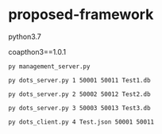 # proposed-framework

python3.7

coapthon3==1.0.1

`py management_server.py`

`py dots_server.py 1 50001 50011 Test1.db`

`py dots_server.py 2 50002 50012 Test2.db`

`py dots_server.py 3 50003 50013 Test3.db`

`py dots_client.py 4 Test.json 50001 50011`
